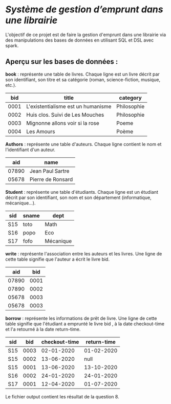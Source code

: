 # *Système de gestion d’emprunt dans une librairie*

L'objectif de ce projet est de faire la gestion d'emprunt dans une librairie via des manipulations des bases de données en utilisant SQL et DSL avec spark.

## Aperçu sur les bases de données :

**book**    : représente une table de livres. Chaque ligne est un livre décrit par son identifiant, son titre et sa catégorie (roman, science-fiction, musique, etc.).


| bid|               title              |   category|
-----|----------------------------------|------------
|0001|L'existentialisme est un humanisme|Philosophie|
|0002|Huis clos. Suivi de Les Mouches   |Philosophie|
|0003|Mignonne allons voir si la rose   |Poeme      |
|0004|Les Amours                        |Poème      |

**Authors** : représente une table d'auteurs. Chaque ligne contient le nom et l'identifiant d'un auteur.

|  aid|             name|
------|------------------
|07890| Jean Paul Sartre|
|05678|Pierre de Ronsard|


**Student** : représente une table d'étudiants. Chaque ligne est un étudiant décrit par son identifiant, son nom et son département (informatique, mécanique...).

|sid|sname|     dept|
----|-----|----------
|S15| toto|     Math|
|S16| popo|      Eco|
|S17| fofo|Mécanique|

**write**   : représente l'association entre les auteurs et les livres. Une ligne de cette table signifie que l'auteur a écrit le livre bid.

|  aid| bid|
------|-----
|07890|0001|
|07890|0002|
|05678|0003|
|05678|0003|

**borrow**  : représente les informations de prêt de livre. Une ligne de cette table signifie que l'étudiant a emprunté le livre bid  , à la date checkout-time et l'a retourné à la date return-time. 

|sid| bid|checkout-time|return-time|
----|----|-------------|------------
|S15|0003|   02-01-2020| 01-02-2020|
|S15|0002|   13-06-2020|       null|
|S15|0001|   13-06-2020| 13-10-2020|
|S16|0002|   24-01-2020| 24-01-2020|
|S17|0001|   12-04-2020| 01-07-2020|

Le fichier output contient les résultat de la question 8.
